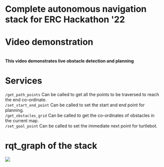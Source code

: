 # Complete autonomous navigation stack for ERC Hackathon '22

# Video demonstration

<br/>__This video demonstrates live obstacle detection and planning__

# Services
```/get_path_points``` Can be called to get all the points to be traversed to reach the end co-ordinate. <br/>
```/set_start_end_point``` Can be called to set the start and end point for planning. <br/>
```/get_obstacles_grid``` Can be called to get the co-ordinates of obstacles in the current map. <br/>
```/set_goal_point``` Can be called to set the immediate next point for turtlebot. <br/>

# rqt_graph of the stack

![](https://github.com/suchetanrs/erc-hackathon-automation/blob/master/live_map/rosgraph.png)

